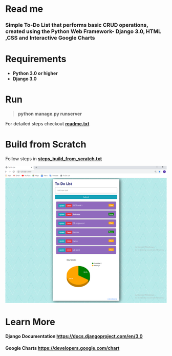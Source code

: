 # Read me
### Simple To-Do List that performs basic CRUD operations, created using the Python Web Framework- Django 3.0, HTML ,CSS and Interactive Google Charts

# Requirements
* **Python 3.0 or higher**
* **Django 3.0**

# Run
> **python manage.py runserver**

For detailed steps checkout [**readme.txt**](https://github.com/SoniaStalance/To-do-list/blob/master/readme.txt)

# Build from Scratch
Follow steps in [**steps_build_from_scratch.txt**](https://github.com/SoniaStalance/To-do-list/blob/master/steps_build_from_scratch.txt)

![Output](todolist.png)

# Learn More
#### Django Documentation https://docs.djangoproject.com/en/3.0
#### Google Charts        https://developers.google.com/chart
